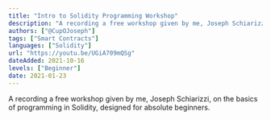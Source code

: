 ```yaml
---
title: "Intro to Solidity Programming Workshop"
description: "A recording a free workshop given by me, Joseph Schiarizzi, on the basics of programming in Solidity, designed for absolute beginners."
authors: ["@CupOJoseph"]
tags: ["Smart Contracts"]
languages: ["Solidity"]
url: "https://youtu.be/UGiA709mQSg"
dateAdded: 2021-10-16
levels: ["Beginner"]
date: 2021-01-23
---
```


A recording a free workshop given by me, Joseph Schiarizzi, on the basics of programming in Solidity, designed for absolute beginners.